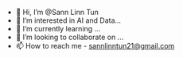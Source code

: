 - 👋 Hi, I’m @Sann Linn Tun
- 👀 I’m interested in AI and Data...
- 🌱 I’m currently learning ...
- 💞️ I’m looking to collaborate on ...
- 📫 How to reach me - sannlinntun21@gmail.com

<!---
Sann-21/Sann-21 is a ✨ special ✨ repository because its `README.md` (this file) appears on your GitHub profile.
You can click the Preview link to take a look at your changes.
--->
